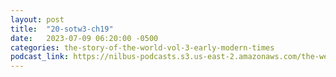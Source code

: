 ```yaml
---
layout: post
title:  "20-sotw3-ch19"
date:   2023-07-09 06:20:00 -0500
categories: the-story-of-the-world-vol-3-early-modern-times
podcast_link: https://nilbus-podcasts.s3.us-east-2.amazonaws.com/the-well-trained-mind/The%20Story%20of%20the%20World%20Vol.%203%20Early%20Modern%20Times/20-sotw3-ch19.mp3
---
```

